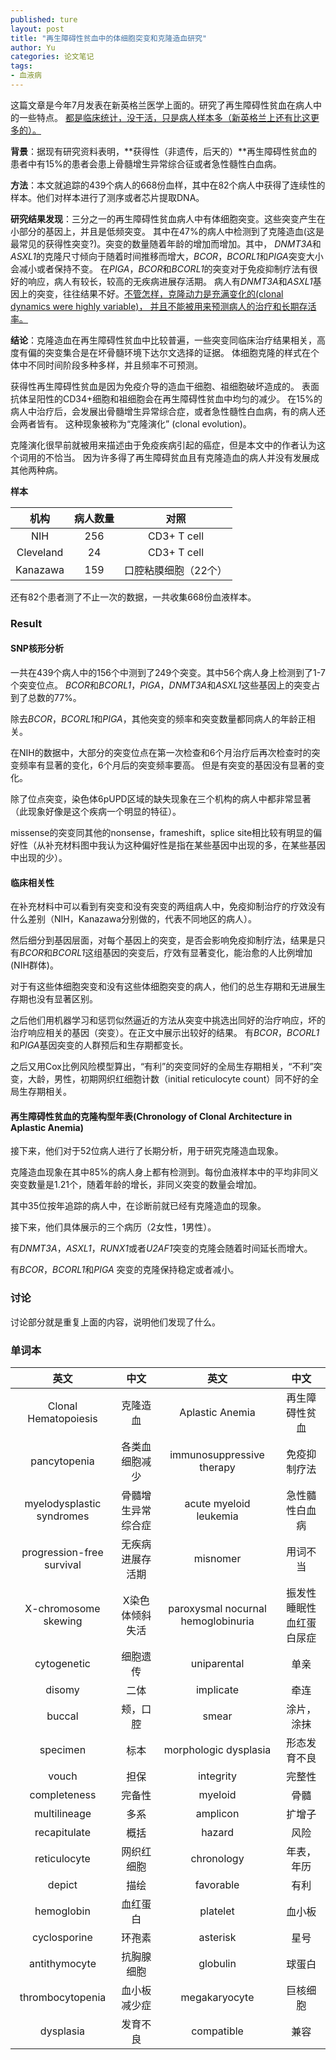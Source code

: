 ```yaml
---
published: ture
layout: post
title: "再生障碍性贫血中的体细胞突变和克隆造血研究"
author: Yu
categories: 论文笔记
tags:
- 血液病
---
```


这篇文章是今年7月发表在新英格兰医学上面的。研究了再生障碍性贫血在病人中的一些特点。
<u>都是临床统计，没干活，只是病人样本多（新英格兰上还有比这更多的）。</u>


**背景**：据现有研究资料表明，**获得性（非遗传，后天的）**再生障碍性贫血的患者中有15%的患者会患上骨髓增生异常综合征或者急性髓性白血病。

**方法**：本文就追踪的439个病人的668份血样，其中在82个病人中获得了连续性的样本。他们对样本进行了测序或者芯片提取DNA。

**研究结果发现**：三分之一的再生障碍性贫血病人中有体细胞突变。这些突变产生在小部分的基因上，并且是低频突变。
其中在47%的病人中检测到了克隆造血(这是最常见的获得性突变?)。突变的数量随着年龄的增加而增加。其中，
*DNMT3A*和*ASXL1*的克隆尺寸倾向于随着时间推移而增大，*BCOR*，*BCORL1*和*PIGA*突变大小会减小或者保持不变。
在*PIGA*，*BCOR*和*BCORL1*的突变对于免疫抑制疗法有很好的响应，病人有较长，较高的无疾病进展存活期。
病人有*DNMT3A*和*ASXL1*基因上的突变，往往结果不好。<u>不管怎样，克隆动力是充满变化的(clonal dynamics were highly variable)，
并且不能被用来预测病人的治疗和长期存活率。</u>

**结论**：克隆造血在再生障碍性贫血中比较普遍，一些突变同临床治疗结果相关，高度有偏的突变集合是在坏骨髓环境下达尔文选择的证据。
体细胞克隆的样式在个体中不同时间阶段多种多样，并且频率不可预测。


获得性再生障碍性贫血是因为免疫介导的造血干细胞、祖细胞破坏造成的。
表面抗体呈阳性的CD34+细胞和祖细胞会在再生障碍性贫血中均匀的减少。
在15%的病人中治疗后，会发展出骨髓增生异常综合症，或者急性髓性白血病，有的病人还会两者皆有。
这种现象被称为“克隆演化” (clonal evolution)。

克隆演化很早前就被用来描述由于免疫疾病引起的癌症，但是本文中的作者认为这个词用的不恰当。
因为许多得了再生障碍贫血且有克隆造血的病人并没有发展成其他两种病。

**样本**

|机构|病人数量|对照|
|:----:|:----:|:----:|
|NIH|256|CD3+ T cell|
|Cleveland|24|CD3+ T cell|
|Kanazawa|159|口腔粘膜细胞（22个）|

还有82个患者测了不止一次的数据，一共收集668份血液样本。

### Result

#### SNP核形分析

一共在439个病人中的156个中测到了249个突变。其中56个病人身上检测到了1-7个突变位点。
*BCOR*和*BCORL1*，*PIGA*，*DNMT3A*和*ASXL1*这些基因上的突变占到了总数的77%。

除去*BCOR*，*BCORL1*和*PIGA*，其他突变的频率和突变数量都同病人的年龄正相关。

在NIH的数据中，大部分的突变位点在第一次检查和6个月治疗后再次检查时的突变频率有显著的变化，6个月后的突变频率要高。
但是有突变的基因没有显著的变化。

除了位点突变，染色体6pUPD区域的缺失现象在三个机构的病人中都非常显著（此现象好像是这个疾病一个明显的特征）。

missense的突变同其他的nonsense，frameshift，splice site相比较有明显的偏好性（从补充材料图中我认为这种偏好性是指在某些基因中出现的多，在某些基因中出现的少）。

#### 临床相关性

在补充材料中可以看到有突变和没有突变的两组病人中，免疫抑制治疗的疗效没有什么差别（NIH，Kanazawa分别做的，代表不同地区的病人）。

然后细分到基因层面，对每个基因上的突变，是否会影响免疫抑制疗法，结果是只有*BCOR*和*BCORL1*这组基因的突变后，疗效有显著变化，能治愈的人比例增加(NIH群体)。

对于有这些体细胞突变和没有这些体细胞突变的病人，他们的总生存期和无进展生存期也没有显著区别。

之后他们用机器学习和惩罚似然逼近的方法从突变中挑选出同好的治疗响应，坏的治疗响应相关的基因（突变）。在正文中展示出较好的结果。
有*BCOR*，*BCORL1*和*PIGA*基因突变的人群预后和生存期都变长。

之后又用Cox比例风险模型算出，“有利”的突变同好的全局生存期相关，“不利”突变，大龄，男性，初期网织红细胞计数（initial reticulocyte count）同不好的全局生存期相关。

#### 再生障碍性贫血的克隆构型年表(Chronology of Clonal Architecture in Aplastic Anemia)

接下来，他们对于52位病人进行了长期分析，用于研究克隆造血现象。

克隆造血现象在其中85%的病人身上都有检测到。每份血液样本中的平均非同义突变数量是1.21个，随着年龄的增长，非同义突变的数量会增加。

其中35位按年追踪的病人中，在诊断前就已经有克隆造血的现象。

接下来，他们具体展示的三个病历（2女性，1男性）。

有*DNMT3A*，*ASXL1*，*RUNX1*或者*U2AF1*突变的克隆会随着时间延长而增大。

有*BCOR*，*BCORL1*和*PIGA* 突变的克隆保持稳定或者减小。

### 讨论

讨论部分就是重复上面的内容，说明他们发现了什么。

### 单词本

|英文|中文|英文|中文|
|:----:|:----:|:----:|:----:|
|Clonal Hematopoiesis|克隆造血|Aplastic Anemia|再生障碍性贫血|
|pancytopenia|各类血细胞减少|immunosuppressive therapy|免疫抑制疗法|
|myelodysplastic syndromes|骨髓增生异常综合症|acute myeloid leukemia|急性髓性白血病|
|progression-free survival|无疾病进展存活期|misnomer|用词不当|
|X-chromosome skewing|X染色体倾斜失活|paroxysmal nocurnal hemoglobinuria|振发性睡眠性血红蛋白尿症|
|cytogenetic|细胞遗传|uniparental|单亲|
|disomy|二体|implicate|牵连|
|buccal|颊，口腔|smear|涂片，涂抹|
|specimen|标本|morphologic dysplasia|形态发育不良|
|vouch|担保|integrity|完整性|
|completeness|完备性|myeloid|骨髓|
|multilineage|多系|amplicon|扩增子|
|recapitulate|概括|hazard|风险|
|reticulocyte|网织红细胞|chronology|年表，年历|
|depict|描绘|favorable|有利|
|hemoglobin|血红蛋白|platelet|血小板|
|cyclosporine|环孢素|asterisk|星号|
|antithymocyte|抗胸腺细胞|globulin|球蛋白|
|thrombocytopenia|血小板减少症|megakaryocyte|巨核细胞|
|dysplasia|发育不良|compatible|兼容|


